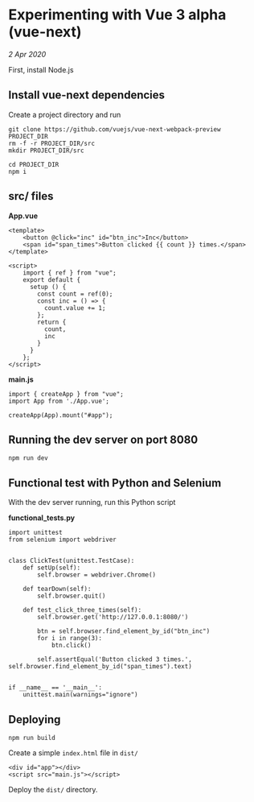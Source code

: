 # Experimenting with Vue 3 alpha (vue-next)

*2 Apr 2020*

First, install Node.js

## Install vue-next dependencies

Create a project directory and run

```
git clone https://github.com/vuejs/vue-next-webpack-preview PROJECT_DIR
rm -f -r PROJECT_DIR/src
mkdir PROJECT_DIR/src

cd PROJECT_DIR
npm i
```

## src/ files

**App.vue**

```
<template>
    <button @click="inc" id="btn_inc">Inc</button>
    <span id="span_times">Button clicked {{ count }} times.</span>
</template>

<script>
    import { ref } from "vue";
    export default {
      setup () {
        const count = ref(0);
        const inc = () => {
          count.value += 1;
        };
        return {
          count,
          inc
        }
      }
    }; 
</script>
```

**main.js**

```
import { createApp } from "vue";
import App from './App.vue';

createApp(App).mount("#app");
```

## Running the dev server on port 8080

`npm run dev`

## Functional test with Python and Selenium

With the dev server running, run this Python script

**functional_tests.py**

```
import unittest
from selenium import webdriver


class ClickTest(unittest.TestCase):
    def setUp(self):
        self.browser = webdriver.Chrome()

    def tearDown(self):
        self.browser.quit()

    def test_click_three_times(self):
        self.browser.get('http://127.0.0.1:8080/')

        btn = self.browser.find_element_by_id("btn_inc")
        for i in range(3):
            btn.click()
            
        self.assertEqual('Button clicked 3 times.', self.browser.find_element_by_id("span_times").text)

        
if __name__ == '__main__':
    unittest.main(warnings="ignore")
```

## Deploying

`npm run build`

Create a simple `index.html` file in `dist/`

```
<div id="app"></div>
<script src="main.js"></script>
```

Deploy the `dist/` directory.
